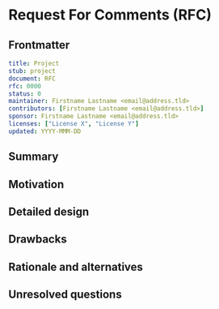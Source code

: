 # Request For Comments (RFC)
[RFC]: #RFC

## Frontmatter
[frontmatter]: #frontmatter
```yaml
title: Project
stub: project
document: RFC
rfc: 0000
status: 0
maintainer: Firstname Lastname <email@address.tld>
contributors: [Firstname Lastname <email@address.tld>]
sponsor: Firstname Lastname <email@address.tld>
licenses: ["License X", "License Y"]
updated: YYYY-MMM-DD
```
<!--
A Request For Comments are appropriate whenever changes to an existing system are being proposed.
Please note, as opposed to the other document types that are versioned with
0000 at the end of their filename, RFCs are sequential and based on the project.
-->

## Summary
[summary]: #summary
<!--
One paragraph explanation of the feature.
-->

## Motivation
[motivation]: #motivation
<!--
Why are we doing this? What use cases does it support? What is the expected
outcome?

1. Write a summary of the motivation.
2. List all the specific use cases that your proposal is trying to address.
3. Where applicable, write from the perspective of the person who will be using
   the software, for example using the "Job story" format:

When ＿＿＿ , I want to ＿＿＿, so I can ＿＿＿.

+ **Example 1:** When I query a node for a list of transactions, I want to be
  able to sort them by date, so I can work with the most relevant ones.
+ **Example 2:** When I configure a node, I want to be able to control how much
  transaction history the node stores, so I can make sure I only store the data
  I need without incurring additional operational costs.
-->

## Detailed design
[design]: #design
<!--
This is the bulk of the RFC. Explain the design in enough detail for somebody
familiar with the IOTA and to understand, and for somebody familiar with Rust
to implement. This should get into specifics and corner-cases, and include
examples of how the feature is used.
-->

## Drawbacks
[drawbacks]: #drawbacks
<!--
Why should we *not* do this?
-->

## Rationale and alternatives
[rationale]: rationale
<!--
- Why is this design the best in the space of possible designs?
- What other designs have been considered and what is the rationale for not
  choosing them?
- What is the impact of not doing this?
-->

## Unresolved questions
[questions]: #questions
<!--
- What parts of the design do you expect to resolve through the RFC process
  before this gets merged?
- What parts of the design do you expect to resolve through the implementation
  of this feature before stabilization?
- What related issues do you consider out of scope for this RFC that could be
  addressed in the future independently of the solution that comes out of this
  RFC?
-->
